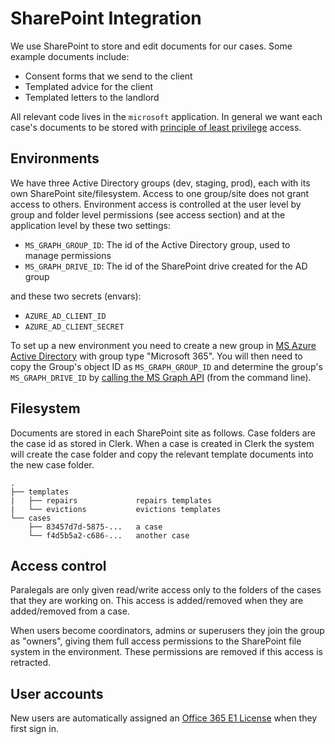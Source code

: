 # SharePoint Integration

We use SharePoint to store and edit documents for our cases. Some example documents include:

- Consent forms that we send to the client
- Templated advice for the client
- Templated letters to the landlord

All relevant code lives in the `microsoft` application.
In general we want each case's documents to be stored with [principle of least privilege](https://en.wikipedia.org/wiki/Principle_of_least_privilege) access.

## Environments

We have three Active Directory groups (dev, staging, prod), each with its own SharePoint site/filesystem. Access to one group/site does not grant access to others. Environment access is controlled at the user level by group and folder level permissions (see access section) and at the application level by these two settings:

- `MS_GRAPH_GROUP_ID`: The id of the Active Directory group, used to manage permissions
- `MS_GRAPH_DRIVE_ID`: The id of the SharePoint drive created for the AD group

and these two secrets (envars):

- `AZURE_AD_CLIENT_ID`
- `AZURE_AD_CLIENT_SECRET`

To set up a new environment you need to create a new group in [MS Azure Active Directory](https://portal.azure.com/#blade/Microsoft_AAD_IAM/GroupsManagementMenuBlade/AllGroups) with group type "Microsoft 365". You will then need to copy the Group's object ID as `MS_GRAPH_GROUP_ID` and determine the group's `MS_GRAPH_DRIVE_ID` by [calling the MS Graph API](https://docs.microsoft.com/en-us/graph/api/drive-get?view=graph-rest-1.0&tabs=http#get-the-document-library-associated-with-a-group) (from the command line).

## Filesystem

Documents are stored in each SharePoint site as follows. Case folders are the case id as stored in Clerk.
When a case is created in Clerk the system will create the case folder and copy the relevant template documents into the new case folder.

```
.
├── templates
|   ├── repairs             repairs templates
|   └── evictions           evictions templates
└── cases
    ├── 83457d7d-5875-...   a case
    └── f4d5b5a2-c686-...   another case
```

## Access control

Paralegals are only given read/write access only to the folders of the cases that they are working on. This access is added/removed when they are added/removed from a case.

When users become coordinators, admins or superusers they join the group as "owners", giving them full access permissions to the SharePoint file system in the environment. These permissions are removed if this access is retracted.

## User accounts

New users are automatically assigned an [Office 365 E1 License](https://www.microsoft.com/en-au/microsoft-365/enterprise/office-365-e1) when they first sign in.
